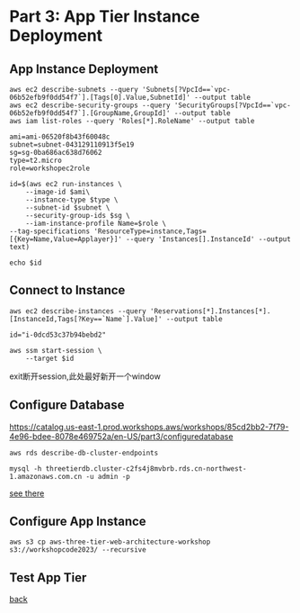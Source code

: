 # Part 3: App Tier Instance Deployment
## App Instance Deployment

```
aws ec2 describe-subnets --query 'Subnets[?VpcId==`vpc-06b52efb9f0dd54f7`].[Tags[0].Value,SubnetId]' --output table
aws ec2 describe-security-groups --query 'SecurityGroups[?VpcId==`vpc-06b52efb9f0dd54f7`].[GroupName,GroupId]' --output table
aws iam list-roles --query 'Roles[*].RoleName' --output table

```

```
ami=ami-06520f8b43f60048c
subnet=subnet-043129110913f5e19
sg=sg-0ba686ac638d76062
type=t2.micro
role=workshopec2role
```
```
id=$(aws ec2 run-instances \
    --image-id $ami\
    --instance-type $type \
    --subnet-id $subnet \
    --security-group-ids $sg \
    --iam-instance-profile Name=$role \
--tag-specifications 'ResourceType=instance,Tags=[{Key=Name,Value=Applayer}]' --query 'Instances[].InstanceId' --output text)

echo $id

```
## Connect to Instance
```
aws ec2 describe-instances --query 'Reservations[*].Instances[*].[InstanceId,Tags[?Key==`Name`].Value]' --output table
```
```
id="i-0dcd53c37b94bebd2"

aws ssm start-session \
    --target $id
```
exit断开session,此处最好新开一个window
## Configure Database
https://catalog.us-east-1.prod.workshops.aws/workshops/85cd2bb2-7f79-4e96-bdee-8078e469752a/en-US/part3/configuredatabase
```
aws rds describe-db-cluster-endpoints

```
```
mysql -h threetierdb.cluster-c2fs4j8mvbrb.rds.cn-northwest-1.amazonaws.com.cn -u admin -p
```
[see there](https://github.com/jessicawyc/myawscli/blob/main/workshop/3tierapplication/part2.md#database-deployment)
## Configure App Instance


```
aws s3 cp aws-three-tier-web-architecture-workshop s3://workshopcode2023/ --recursive
```
## Test App Tier




[back](readme.md)
